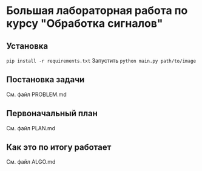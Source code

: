 # Большая лабораторная работа по курсу "Обработка сигналов"

## Установка

`pip install -r requirements.txt`
Запустить `python main.py path/to/image`

## Постановка задачи
См. файл PROBLEM.md

## Первоначальный план
См. файл PLAN.md

## Как это по итогу работает
См. файл ALGO.md

